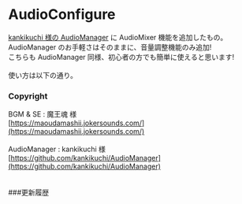 # AudioConfigure

[kankikuchi 様の AudioManager](https://github.com/kankikuchi/AudioManager) に AudioMixer 機能を追加したもの。<br>
AudioManager のお手軽さはそのままに、音量調整機能のみ追加!<br>
こちらも AudioManager 同様、初心者の方でも簡単に使えると思います!<br>
<br>
使い方は以下の通り。
[]()
<br>
### Copyright<br>
BGM & SE : 魔王魂 様<br>
[https://maoudamashii.jokersounds.com/](https://maoudamashii.jokersounds.com/)<br>
<br>
AudioManager : kankikuchi 様<br>
[https://github.com/kankikuchi/AudioManager](https://github.com/kankikuchi/AudioManager)<br>
<br>
<br>
###更新履歴

